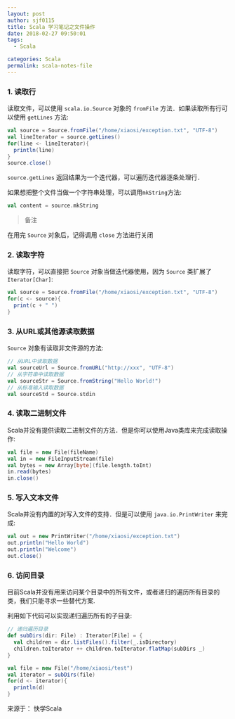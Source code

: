 ```yaml
---
layout: post
author: sjf0115
title: Scala 学习笔记之文件操作
date: 2018-02-27 09:50:01
tags:
  - Scala

categories: Scala
permalink: scala-notes-file
---
```


### 1. 读取行
读取文件，可以使用 `scala.io.Source` 对象的 `fromFile` 方法．如果读取所有行可以使用 `getLines` 方法:
```scala
val source = Source.fromFile("/home/xiaosi/exception.txt", "UTF-8")
val lineIterator = source.getLines()
for(line <- lineIterator){
  println(line)
}
source.close()
```
`source.getLines` 返回结果为一个迭代器，可以遍历迭代器逐条处理行．

如果想把整个文件当做一个字符串处理，可以调用`mkString`方法:
```scala
val content = source.mkString
```

> 备注

在用完 `Source` 对象后，记得调用 `close` 方法进行关闭

### 2. 读取字符

读取字符，可以直接把 `Source` 对象当做迭代器使用，因为 `Source` 类扩展了`Iterator[Char]`:
```scala
val source = Source.fromFile("/home/xiaosi/exception.txt", "UTF-8")
for(c <- source){
  print(c + " ")
}
```

### 3. 从URL或其他源读取数据

`Source` 对象有读取非文件源的方法:
```scala
// 从URL中读取数据
val sourceUrl = Source.fromURL("http://xxx", "UTF-8")
// 从字符串中读取数据
val sourceStr = Source.fromString("Hello World!")
// 从标准输入读取数据
val sourceStd = Source.stdin
```

### 4. 读取二进制文件

Scala并没有提供读取二进制文件的方法．但是你可以使用Java类库来完成读取操作:
```scala
val file = new File(fileName)
val in = new FileInputStream(file)
val bytes = new Array[byte](file.length.toInt)
in.read(bytes)
in.close()
```

### 5. 写入文本文件

Scala并没有内置的对写入文件的支持．但是可以使用 `java.io.PrintWriter` 来完成:
```scala
val out = new PrintWriter("/home/xiaosi/exception.txt")
out.println("Hello World")
out.println("Welcome")
out.close()
```

### 6. 访问目录

目前Scala并没有用来访问某个目录中的所有文件，或者递归的遍历所有目录的类，我们只能寻求一些替代方案.

利用如下代码可以实现递归遍历所有的子目录:
```scala
// 递归遍历目录
def subDirs(dir: File) : Iterator[File] = {
  val children = dir.listFiles().filter(_.isDirectory)
  children.toIterator ++ children.toIterator.flatMap(subDirs _)
}

val file = new File("/home/xiaosi/test")
val iterator = subDirs(file)
for(d <- iterator){
  println(d)
}
```

来源于： 快学Scala
